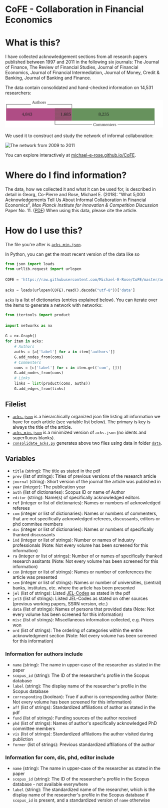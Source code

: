 # CoFE - **Co**llaboration in **F**inancial **E**conomics

# What is this?
I have collected acknowledgement sections from all research papers published between 1997 and 2011 in the following six journals: The Journal of Finance, The Review of Financial Studies, Journal of Financial Economics, Journal of Financial Intermediation, Journal of Money, Credit & Banking, Journal of Banking and Finance.

The data contain consolidated and hand-checked information on 14,531 researchers:

![14,531 researchers in the dataset](img/researchers.png)

We used it to construct and study the network of informal collaboration:

![The network from 2009 to 2011](img/2011network.png)

You can explore interactively at [michael-e-rose.github.io/CoFE](http://michael-e-rose.github.io/CoFE).

# Where do I find information?
The data, how we collected it and what it can be used for, is described in detail in Georg, Co-Pierre and Rose, Michael E. (2018): "What 5,000 Acknowledgements Tell Us About Informal Collaboration in Financial Economics", <i>Max Planck Institute for Innovation & Competition Discussion</i> Paper No. 11. ([PDF](https://papers.ssrn.com/sol3/papers.cfm?abstract_id=2709107))
When using this data, please cite the article.

# How do I use this?
The file you're after is [`acks_min.json`](acks_min.json).

In Python, you can get the most recent version of the data like so
```python
from json import loads
from urllib.request import urlopen

COFE = 'https://raw.githubusercontent.com/Michael-E-Rose/CoFE/master/acks_min.json'

acks = loads(urlopen(COFE).read().decode("utf-8"))['data']
```

`acks` is a list of dictionaries (entries explained below).  You can iterate over the items to generate a network with networkx:
```python
from itertools import product

import networkx as nx

G = nx.Graph()
for item in acks:
    # Authors
    auths = [a['label'] for a in item['authors']]
    G.add_nodes_from(coms)
    # Commenters
    coms = [c['label'] for c in item.get('com', [])]
    G.add_nodes_from(coms)
    # Links
    links = list(product(coms, auths))
    G.add_edges_from(links)
```

## Filelist

* [`acks.json`](acks.json) is a hierarchically organized json file listing all information we have for each article (see variable list below).  The primary is key is always the title of the article.
* [`acks_min.json`](acks_min.json) is a minimized version of `acks.json` (no idents and superfluous blanks).
* [`consolidate_acks.py`](consolidate_acks.py) generates above two files using data in folder [`data`](data).

## Variables

* `title` (string): The title as stated in the pdf
* `prev` (list of strings): Titles of previous versions of the research article
* `journal` (string): Short version of the journal the article was published in
* `year` (integer): The publication year
* `auth` (list of dictionaries): Scopus ID or name of Author
* `editor` (string): Name(s) of specifically acknowledged editors
* `ref` (integer or list of dictionaries): Names or numbers of acknowledged referees
* `com` (integer or list of dictionaries): Names or numbers of commenters, that are not specifically acknowledged referees, discussants, editors or phd commitee members
* `dis` (integer or list of dictionaries): Names or numbers of specifically thanked discussants
* `ind` (integer or list of strings): Number or names of industry professionals (Note: Not every volume has been screened for this information)
* `ra` (integer or list of strings): Number of or names of specifically thanked research assitants (Note: Not every volume has been screened for this information)
* `con` (integer or list of strings): Names or number of conferences the article was presented
* `sem` (integer or list of strings): Names or number of universities, (central) banks, institutes, etc. where the article has been presented
* `jel` (list of strings): Listed [JEL-Codes](https://www.aeaweb.org/jel/guide/jel.php) as stated in the pdf
* `jel3` (list of strings): Listed JEL-Codes as stated on other sources (previous working papers, SSRN version, etc.)
* `data` (list of strings): Names of persons that provided data (Note: Not every volume has been screened for this information)
* `misc` (list of strings): Miscellaneous information collected, e.g. Prices won
* `ord` (list of strings): The ordering of categories within the entire acknowledgment section (Note: Not every volume has been screened for this information)

### Information for authors include
* `name` (string): The name in upper-case of the researcher as stated in the paper
* `scopus_id` (string): The ID of the researcher's profile in the Scopus database
* `label` (string): The display name of the researcher's profile in the Scopus database
* `corresponding` (boolean): True if author is corresponding author (Note: Not every volume has been screened for this information)
* `aff` (list of strings): Standardized affiliations of author as stated in the pdf
* `fund` (list of strings): Funding sources of the author received
* `phd` (list of strings): Names of author's specifically acknowledged PhD committee members
* `vis` (list of strings): Standardized affilations the author visited during publiction
* `former` (list of strings): Previous standardized affilations of the author

### Information for com, dis, phd, editor include
* `name` (string): The name in upper-case of the researcher as stated in the paper
* `scopus_id` (string): The ID of the researcher's profile in the Scopus database - not available everywhere
* `label` (string): The standardized name of the researcher, which is the display name of the researcher's profile in the Scopus database if `scopus_id` is present, and a standardized version of `name` otherwise
